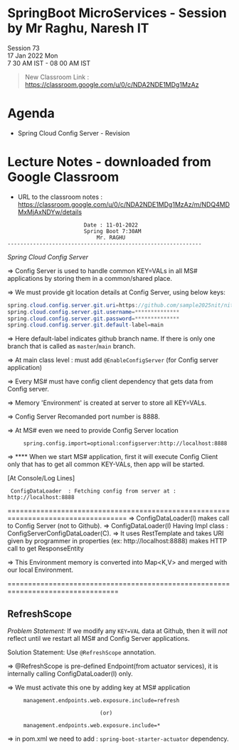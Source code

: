 # SpringBoot MicroServices - Session by Mr Raghu, Naresh IT

Session 73 \
17 Jan 2022 Mon \
7 30 AM IST - 08 00 AM IST

> New Classroom Link : https://classroom.google.com/u/0/c/NDA2NDE1MDg1MzAz

# Agenda

* Spring Cloud Config Server - Revision

# Lecture Notes - downloaded from Google Classroom

* URL to the classroom notes : https://classroom.google.com/u/0/c/NDA2NDE1MDg1MzAz/m/NDQ4MDMxMjAxNDYw/details

```
						Date : 11-01-2022
						Spring Boot 7:30AM
 						    Mr. RAGHU
-------------------------------------------------------------
```
*Spring Cloud Config Server*

=> Config Server is used to handle common KEY=VALs in all MS# applications by storing them in a common/shared place.

=> We must provide git location details at Config Server, using below keys:

```java
spring.cloud.config.server.git.uri=https://github.com/sample2025nit/nit-config-test.git
spring.cloud.config.server.git.username=**************
spring.cloud.config.server.git.password=**************
spring.cloud.config.server.git.default-label=main
```

=> Here default-label indicates github branch name. If there is only one branch that is called as `master`/`main` branch.

=> At main class level : must add `@EnableConfigServer` (for Config server application)

=> Every MS# must have config client dependency that gets data from Config server.

=> Memory 'Environment' is created at server to store all KEY=VALs.

=> Config Server Recomanded port number is 8888.

=> At MS# even we need to provide Config Server location
```
	 spring.config.import=optional:configserver:http://localhost:8888
```

=> **** When we start MS# application, first it will execute Config Client only that has to get all common KEY-VALs, then app will be started.

[At Console/Log Lines]
```
 ConfigDataLoader  : Fetching config from server at : http://localhost:8888
```

===================================================================================
=> ConfigDataLoader(I) makes call to Config Server (not to Github).
=> ConfigDataLoader(I) Having Impl class : ConfigServerConfigDataLoader(C).
=> It uses RestTemplate and takes URI given by programmer in properties
 (ex: http://localhost:8888) makes HTTP call to get ResponseEntity<Environment>

=> This Environment memory is converted into Map<K,V> and merged with our local Environment.

=================================================================================
## RefreshScope

*Problem Statement:*
 If we modify any `KEY=VAL` data at Github, then it will _not_ reflect until we restart all MS# and Config Server applications.

Solution Statement: Use `@RefreshScope` annotation.

=> @RefreshScope is pre-defined Endpoint(from actuator services),
	it is internally calling ConfigDataLoader(I) only.

=> We must activate this one by adding key at MS# application
```
	 management.endpoints.web.exposure.include=refresh
```	 
								 (or)
```
	 management.endpoints.web.exposure.include=*
```	 

=> in pom.xml we need to add : `spring-boot-starter-actuator` dependency.
